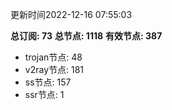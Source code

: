 更新时间2022-12-16 07:55:03

**总订阅: 73**
**总节点: 1118**
**有效节点: 387**
- trojan节点: 48
- v2ray节点: 181
- ss节点: 157
- ssr节点: 1
